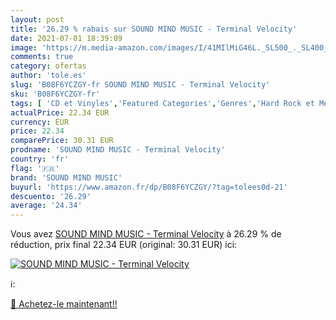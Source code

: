 ```yaml
---
layout: post
title: '26.29 % rabais sur SOUND MIND MUSIC - Terminal Velocity'
date: 2021-07-01 18:39:09
image: 'https://m.media-amazon.com/images/I/41MIlMiG46L._SL500_._SL400_.jpg'
comments: true
category: ofertas
author: 'tole.es'
slug: 'B08F6YCZGY-fr SOUND MIND MUSIC - Terminal Velocity'
sku: 'B08F6YCZGY-fr'
tags: [ 'CD et Vinyles','Featured Categories','Genres','Hard Rock et Metal','Vinyle','sound mind music', ]
actualPrice: 22.34 EUR
currency: EUR
price: 22.34
comparePrice: 30.31 EUR
prodname: 'SOUND MIND MUSIC - Terminal Velocity'
country: 'fr'
flag: '🇫🇷'
brand: 'SOUND MIND MUSIC'
buyurl: 'https://www.amazon.fr/dp/B08F6YCZGY/?tag=tolees0d-21'
descuento: '26.29'
average: '24.34'
---
```


Vous avez [SOUND MIND MUSIC - Terminal Velocity](https://www.amazon.fr/dp/B08F6YCZGY/?tag=tolees0d-21)  à  26.29 % de réduction, prix final  22.34 EUR (original: 30.31 EUR) ici:

[![SOUND MIND MUSIC - Terminal Velocity](https://m.media-amazon.com/images/I/41MIlMiG46L._SL500_._SL400_.jpg)](https://www.amazon.fr/dp/B08F6YCZGY/?tag=tolees0d-21)

ℹ️:


[🛒 Achetez-le maintenant!!](https://www.amazon.fr/dp/B08F6YCZGY/?tag=tolees0d-21)
